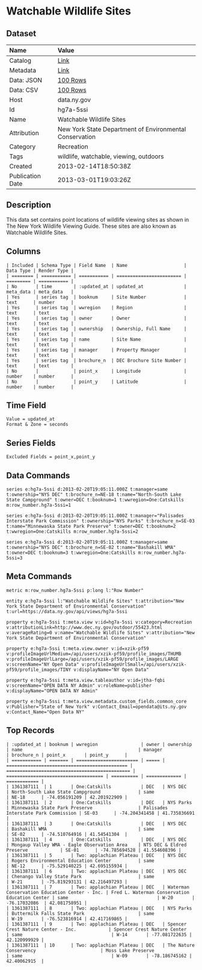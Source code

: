 # Watchable Wildlife Sites

## Dataset

| Name | Value |
| :--- | :---- |
| Catalog | [Link](https://catalog.data.gov/dataset/watchable-wildlife-sites) |
| Metadata | [Link](https://data.ny.gov/api/views/hg7a-5ssi) |
| Data: JSON | [100 Rows](https://data.ny.gov/api/views/hg7a-5ssi/rows.json?max_rows=100) |
| Data: CSV | [100 Rows](https://data.ny.gov/api/views/hg7a-5ssi/rows.csv?max_rows=100) |
| Host | data.ny.gov |
| Id | hg7a-5ssi |
| Name | Watchable Wildlife Sites |
| Attribution | New York State Department of Environmental Conservation |
| Category | Recreation |
| Tags | wildlife, watchable, viewing, outdoors |
| Created | 2013-02-14T18:50:38Z |
| Publication Date | 2013-03-01T19:03:26Z |

## Description

This data set contains point locations of wildlife viewing sites as shown in The New York Wildlife Viewing Guide. These sites are also known as Watchable Wildlife Sites.

## Columns

```ls
| Included | Schema Type | Field Name  | Name                     | Data Type | Render Type |
| ======== | =========== | =========== | ======================== | ========= | =========== |
| No       | time        | :updated_at | updated_at               | meta_data | meta_data   |
| Yes      | series tag  | booknum     | Site Number              | text      | number      |
| Yes      | series tag  | wwregion    | Region                   | text      | text        |
| Yes      | series tag  | owner       | Owner                    | text      | text        |
| Yes      | series tag  | ownership   | Ownership, Full Name     | text      | text        |
| Yes      | series tag  | name        | Site Name                | text      | text        |
| Yes      | series tag  | manager     | Property Manager         | text      | text        |
| Yes      | series tag  | brochure_n  | DEC Brochure Site Number | text      | text        |
| No       |             | point_x     | Longitude                | number    | number      |
| No       |             | point_y     | Latitude                 | number    | number      |
```

## Time Field

```ls
Value = updated_at
Format & Zone = seconds
```

## Series Fields

```ls
Excluded Fields = point_x,point_y
```

## Data Commands

```ls
series e:hg7a-5ssi d:2013-02-20T19:05:11.000Z t:manager=same t:ownership="NYS DEC" t:brochure_n=NE-18 t:name="North-South Lake State Campground" t:owner=DEC t:booknum=1 t:wwregion=One:Catskills m:row_number.hg7a-5ssi=1

series e:hg7a-5ssi d:2013-02-20T19:05:11.000Z t:manager="Palisades Interstate Park Commission" t:ownership="NYS Parks" t:brochure_n=SE-03 t:name="Minnewaska State Park Preserve" t:owner=DEC t:booknum=2 t:wwregion=One:Catskills m:row_number.hg7a-5ssi=2

series e:hg7a-5ssi d:2013-02-20T19:05:11.000Z t:manager=same t:ownership="NYS DEC" t:brochure_n=SE-02 t:name="Bashakill WMA" t:owner=DEC t:booknum=3 t:wwregion=One:Catskills m:row_number.hg7a-5ssi=3
```

## Meta Commands

```ls
metric m:row_number.hg7a-5ssi p:long l:"Row Number"

entity e:hg7a-5ssi l:"Watchable Wildlife Sites" t:attribution="New York State Department of Environmental Conservation" t:url=https://data.ny.gov/api/views/hg7a-5ssi

property e:hg7a-5ssi t:meta.view v:id=hg7a-5ssi v:category=Recreation v:attributionLink=http://www.dec.ny.gov/outdoor/55423.html v:averageRating=0 v:name="Watchable Wildlife Sites" v:attribution="New York State Department of Environmental Conservation"

property e:hg7a-5ssi t:meta.view.owner v:id=xzik-pf59 v:profileImageUrlMedium=/api/users/xzik-pf59/profile_images/THUMB v:profileImageUrlLarge=/api/users/xzik-pf59/profile_images/LARGE v:screenName="NY Open Data" v:profileImageUrlSmall=/api/users/xzik-pf59/profile_images/TINY v:displayName="NY Open Data"

property e:hg7a-5ssi t:meta.view.tableauthor v:id=jtha-fqbi v:screenName="OPEN DATA NY Admin" v:roleName=publisher v:displayName="OPEN DATA NY Admin"

property e:hg7a-5ssi t:meta.view.metadata.custom_fields.common_core v:Publisher="State of New York" v:Contact_Email=opendata@its.ny.gov v:Contact_Name="Open Data NY"
```

## Top Records

```ls
| :updated_at | booknum | wwregion                | owner | ownership                                     | name                                           | manager                              | brochure_n | point_x       | point_y      | 
| =========== | ======= | ======================= | ===== | ============================================= | ============================================== | ==================================== | ========== | ============= | ============ | 
| 1361387111  | 1       | One:Catskills           | DEC   | NYS DEC                                       | North-South Lake State Campground              | same                                 | NE-18      | -74.056191209 | 42.201922909 | 
| 1361387111  | 2       | One:Catskills           | DEC   | NYS Parks                                     | Minnewaska State Park Preserve                 | Palisades Interstate Park Commission | SE-03      | -74.204341458 | 41.735836691 | 
| 1361387111  | 3       | One:Catskills           | DEC   | NYS DEC                                       | Bashakill WMA                                  | same                                 | SE-02      | -74.510764916 | 41.54541304  | 
| 1361387111  | 4       | One:Catskills           | DEC   | NYS DEC                                       | Mongaup Valley WMA - Eagle Observation Area    | NTS DEC & Eldred Preserve            | SE-01      | -74.785694528 | 41.554608396 | 
| 1361387111  | 5       | Two: applachian Plateau | DEC   | NYS DEC                                       | Rogers Environmental Education Center          | same                                 | NE-12      | -75.529140225 | 42.695155934 | 
| 1361387111  | 6       | Two: applachian Plateau | DEC   | NYS DEC                                       | Chenango Valley State Park                     | same                                 | W-21       | -75.819293131 | 42.216497293 | 
| 1361387111  | 7       | Two: applachian Plateau | DEC   | Waterman Conservation Education Center - Inc. | Fred L. Waterman Conservation Education Center | same                                 | W-20       | -76.17032086  | 42.081758951 | 
| 1361387111  | 8       | Two: applachian Plateau | DEC   | NYS Parks                                     | Buttermilk Falls State Park                    | same                                 | W-19       | -76.523816914 | 42.417169865 | 
| 1361387111  | 9       | Two: applachian Plateau | DEC   | Spencer Crest Nature Center - Inc.            | Spencer Crest Nature Center                    | same                                 | W-14       | -77.081722635 | 42.120999929 | 
| 1361387111  | 10      | Two: applachian Plateau | DEC   | The Nature Conservency                        | Moss Lake Preserve                             | same                                 | W-09       | -78.186745162 | 42.40062915  | 
```